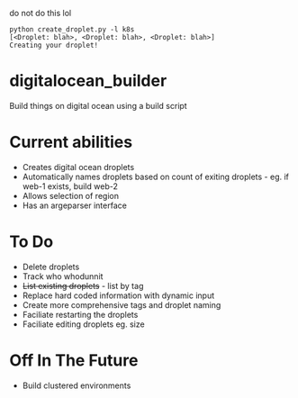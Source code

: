 do not do this lol

```
python create_droplet.py -l k8s
[<Droplet: blah>, <Droplet: blah>, <Droplet: blah>]
Creating your droplet!
```

# digitalocean_builder
Build things on digital ocean using a build script


# Current abilities
- Creates digital ocean droplets
- Automatically names droplets based on count of exiting droplets - eg. if web-1 exists, build web-2
- Allows selection of region
- Has an argeparser interface

# To Do
- Delete droplets
- Track who whodunnit
- ~~List existing droplets~~ - list by tag
- Replace hard coded information with dynamic input 
- Create more comprehensive tags and droplet naming
- Faciliate restarting the droplets
- Faciliate editing droplets eg. size

# Off In The Future
- Build clustered environments
